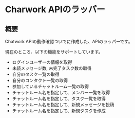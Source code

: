 # Charwork APIのラッパー

## 概要
Chatwork APIの動作確認ついでに作成した、APIのラッパーです。  

現在のところ、以下の機能をサポートしています。

* ログインユーザーの情報を取得
* 未読メッセージ数, 未完了タスク数の取得
* 自分のタスク一覧の取得
* 自分のコンタクト一覧の取得
* 参加しているチャットルーム一覧の取得
* チャットルーム名を指定して、メンバー一覧を取得
* チャットルーム名を指定して、タスク一覧を取得
* チャットルーム名を指定して、新規メッセージを投稿
* チャットルーム名を指定して、新規タスクを作成